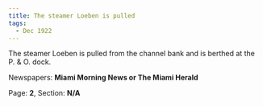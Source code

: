 ```yaml
---  
title: The steamer Loeben is pulled  
tags:  
  - Dec 1922  
---  
```

  
The steamer Loeben is pulled from the channel bank and is berthed at the P. & O. dock.  
  
Newspapers: **Miami Morning News or The Miami Herald**  
  
Page: **2**, Section: **N/A** 
